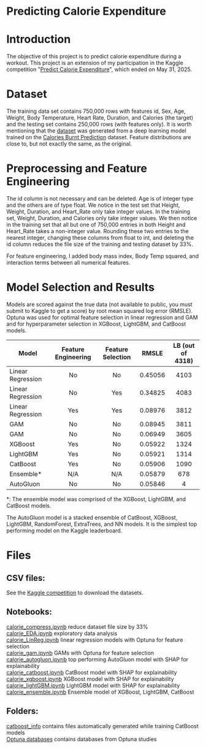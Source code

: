 # Predicting Calorie Expenditure

# Introduction
The objective of this project is to predict calorie expenditure during a workout.  This project is an extension of my participation in the Kaggle competition "[Predict Calorie Expenditure](https://www.kaggle.com/competitions/playground-series-s5e5/overview)", which ended on May 31, 2025.


# Dataset
The training data set contains 750,000 rows with features id, Sex, Age, Weight, Body Temperature, Heart Rate, Duration, and Calories (the target) and the testing set contains 250,000 rows (with features only).  It is worth mentioning that the [dataset](https://www.kaggle.com/competitions/playground-series-s5e5/data) was generated from a deep learning model trained on the [Calories Burnt Prediction](https://www.kaggle.com/datasets/ruchikakumbhar/calories-burnt-prediction) dataset. Feature distributions are close to, but not exactly the same, as the original.



# Preprocessing and Feature Engineering
The id column is not necessary and can be deleted.  Age is of integer type and the others are of type float.  We notice in the test set that Height, Weight, Duration, and Heart_Rate only take integer values.  In the training set, Weight, Duration, and Calories only take integer values.  We then notice in the training set that all but one of 750,000 entries in both Height and Heart_Rate takes a non-integer value.  Rounding these two entries to the nearest integer, changing these columns from float to int, and deleting the id column reduces the file size of the training and testing dataset by 33%.

For feature engineering, I added body mass index, Body Temp squared, and interaction terms between all numerical features.


# Model Selection and Results
Models are scored against the true data (not available to public, you must submit to Kaggle to get a score) by root mean squared log error (RMSLE).  Optuna was used for optimal feature selection in linear regression and GAM and for hyperparameter selection in XGBoost, LightGBM, and CatBoost models.

| Model | Feature Engineering | Feature Selection | RMSLE | LB (out of 4318) |
|----------|:--------:|:---------:|:---------:|:---------:|
| Linear Regression | No | No | 0.45056 | 4103 |
| Linear Regression | No | Yes | 0.34825 | 4083 |
| Linear Regression | Yes | Yes | 0.08976 | 3812 |
| GAM | No | No | 0.08945 | 3811 |
| GAM | No | No | 0.06949 | 3605 |
| XGBoost | Yes | No | 0.05922 | 1324 |
| LightGBM | Yes | No | 0.05921 | 1314 |
| CatBoost | Yes | No | 0.05906 | 1090 |
| Ensemble* | N/A | N/A | 0.05879 | 678 |
| AutoGluon | No | No | 0.05846 | 4 |

*: The ensemble model was comprised of the XGBoost, LightGBM, and CatBoost models.

The AutoGluon model is a stacked ensemble of CatBoost, XGBoost, LightGBM, RandomForest, ExtraTrees, and NN models.  It is the simplest top performing model on the Kaggle leaderboard.

# Files

## CSV files:
See the [Kaggle competition](https://www.kaggle.com/competitions/playground-series-s5e5/data) to download the datasets.

## Notebooks:
[calorie_compress.ipynb](https://github.com/ElliotBlackstone/S25_Predict_Calories/blob/main/calorie_compress.ipynb) reduce dataset file size by 33%\
[calorie_EDA.ipynb](https://github.com/ElliotBlackstone/S25_Predict_Calories/blob/main/calorie_EDA.ipynb) exploratory data analysis\
[calorie_LinReg.ipynb](https://github.com/ElliotBlackstone/S25_Predict_Calories/blob/main/calorie_LinReg.ipynb) linear regression models with Optuna for feature selection\
[calorie_gam.ipynb](https://github.com/ElliotBlackstone/S25_Predict_Calories/blob/main/calorie_gam.ipynb) GAMs with Optuna for feature selection\
[calorie_autogluon.ipynb](https://github.com/ElliotBlackstone/S25_Predict_Calories/blob/main/calorie_autogluon.ipynb) top performing AutoGluon model with SHAP for explainability\
[calorie_catboost.ipynb](https://github.com/ElliotBlackstone/S25_Predict_Calories/blob/main/calorie_catboost.ipynb) CatBoost model with SHAP for explainability\
[calorie_xgboost.ipynb](https://github.com/ElliotBlackstone/S25_Predict_Calories/blob/main/calorie_xgboost.ipynb) XGBoost model with SHAP for explainability\
[calorie_lightGBM.ipynb](https://github.com/ElliotBlackstone/S25_Predict_Calories/blob/main/calorie_lightGBM.ipynb) LightGBM model with SHAP for explainability\
[calorie_ensemble.ipynb](https://github.com/ElliotBlackstone/S25_Predict_Calories/blob/main/calorie_ensemble.ipynb) Ensemble model of XGBoost, LightGBM, CatBoost

## Folders:
[catboost_info](https://github.com/ElliotBlackstone/S25_Predict_Calories/tree/main/catboost_info) contains files automatically generated while training CatBoost models\
[Optuna databases]() contains databases from Optuna studies

